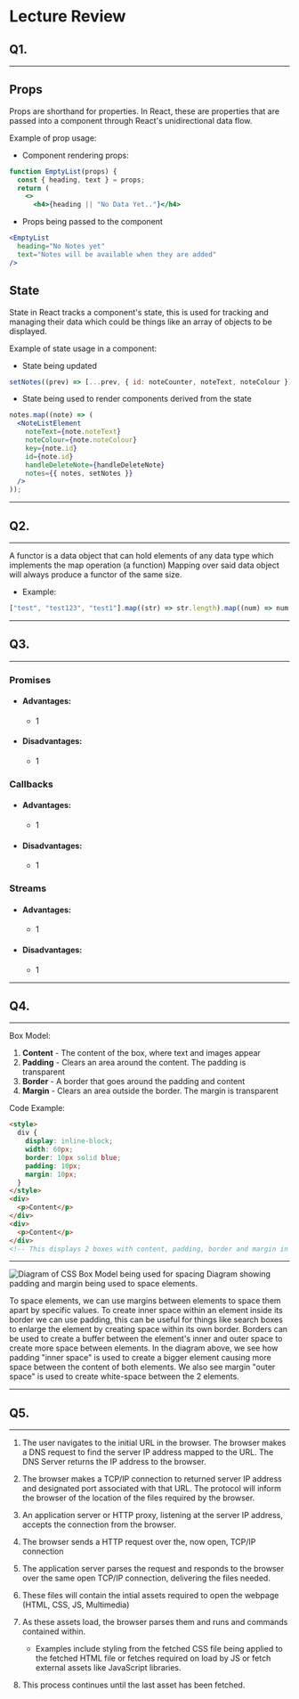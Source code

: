 # Lecture Review

## Q1.

---

## Props

Props are shorthand for properties. In React, these are properties that are passed into a component through React's unidirectional data flow.

Example of prop usage:

- Component rendering props:

```jsx
function EmptyList(props) {
  const { heading, text } = props;
  return (
    <>
      <h4>{heading || "No Data Yet.."}</h4>
```

- Props being passed to the component

```jsx
<EmptyList
  heading="No Notes yet"
  text="Notes will be available when they are added"
/>
```

## State

State in React tracks a component's state, this is used for tracking and managing their data which could be things like an array of objects to be displayed.

Example of state usage in a component:

- State being updated

```jsx
setNotes((prev) => [...prev, { id: noteCounter, noteText, noteColour }]);
```

- State being used to render components derived from the state

```jsx
notes.map((note) => (
  <NoteListElement
    noteText={note.noteText}
    noteColour={note.noteColour}
    key={note.id}
    id={note.id}
    handleDeleteNote={handleDeleteNote}
    notes={{ notes, setNotes }}
  />
));
```

---

## Q2.

---

A functor is a data object that can hold elements of any data type which implements the map operation (a function)
Mapping over said data object will always produce a functor of the same size.

- Example:

```javascript
["test", "test123", "test1"].map((str) => str.length).map((num) => num / 10); // -> [0.4, 0.7, 0.5]
```

---

## Q3.

---

### Promises

- #### Advantages:

  - 1

- #### Disadvantages:

  - 1

### Callbacks

- #### Advantages:

  - 1

- #### Disadvantages:

  - 1

### Streams

- #### Advantages:

  - 1

- #### Disadvantages:

  - 1

---

## Q4.

---

Box Model:

1. **Content** - The content of the box, where text and images appear
2. **Padding** - Clears an area around the content. The padding is transparent
3. **Border** - A border that goes around the padding and content
4. **Margin** - Clears an area outside the border. The margin is transparent

Code Example:

```html
<style>
  div {
    display: inline-block;
    width: 60px;
    border: 10px solid blue;
    padding: 10px;
    margin: 10px;
  }
</style>
<div>
  <p>Content</p>
</div>
<div>
  <p>Content</p>
</div>
<!-- This displays 2 boxes with content, padding, border and margin in a box showing the space between them -->
```

---

![Diagram of CSS Box Model being used for spacing](https://ishadeed.com/assets/spacing-css/spacing-1.png)
Diagram showing padding and margin being used to space elements.

To space elements, we can use margins between elements to space them apart by specific values. To create inner space within an element inside its border we can use padding, this can be useful for things like search boxes to enlarge the element by creating space within its own border.
Borders can be used to create a buffer between the element's inner and outer space to create more space between elements.
In the diagram above, we see how padding "inner space" is used to create a bigger element causing more space between the content of both elements. We also see margin "outer space" is used to create white-space between the 2 elements.

---

## Q5.

---

1. The user navigates to the initial URL in the browser. The browser makes a DNS request to find the server IP address mapped to the URL. The DNS Server returns the IP address to the browser.
2. The browser makes a TCP/IP connection to returned server IP address and
   designated port associated with that URL. The protocol will inform the browser of the location of the files required by the browser.
3. An application server or HTTP proxy, listening at the server IP address, accepts
   the connection from the browser.
4. The browser sends a HTTP request over the, now open, TCP/IP connection
5. The application server parses the request and responds to the browser
   over the same open TCP/IP connection, delivering the files needed.
6. These files will contain the intial assets required to open the webpage (HTML, CSS, JS, Multimedia)

7. As these assets load, the browser parses them and runs and commands contained within.

   - Examples include styling from the fetched CSS file being applied to the fetched HTML file or fetches required on load by JS or fetch external assets like JavaScript libraries.

8. This process continues until the last asset has been fetched.
